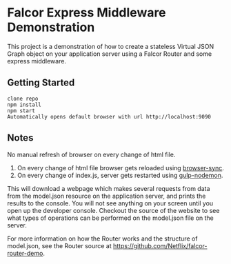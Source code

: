 # Falcor Express Middleware Demonstration

This project is a demonstration of how to create a stateless Virtual JSON Graph object on your application server using a Falcor Router and some express middleware.

## Getting Started

```
clone repo
npm install
npm start
Automatically opens default browser with url http://localhost:9090
```

## Notes

No manual refresh of browser on every change of html file.

1. On every change of html file browser gets reloaded using [browser-sync][2].
1. On every change of index.js, server gets restarted using [gulp-nodemon][1].


This will download a webpage which makes several requests from data from the model.json resource on the application server, and prints the results to the console.  You will not see anything on your screen until you open up the developer console. Checkout the source of the website to see what types of operations can be performed on the model.json file on the server.

For more information on how the Router works and the structure of model.json, see the Router source at https://github.com/Netflix/falcor-router-demo.


[1]: https://www.npmjs.com/package/gulp-nodemon    "gulp-nodemon"
[2]: https://www.npmjs.com/package/browser-sync    "browser-sync"
